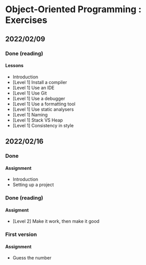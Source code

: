 # Object-Oriented Programming : Exercises

## 2022/02/09

### Done (reading)

#### Lessons 
- Introduction
- [Level 1] Install a compiler
- [Level 1] Use an IDE
- [Level 1] Use Git
- [Level 1] Use a debugger
- [Level 1] Use a formatting tool
- [Level 1] Use static analysers
- [Level 1] Naming
- [Level 1] Stack VS Heap
- [Level 1] Consistency in style


## 2022/02/16

### Done

#### Assignment
- Introduction
- Setting up a project

### Done (reading)

#### Assigment
- [Level 2] Make it work, then make it good

### First version

#### Assignment
- Guess the number

